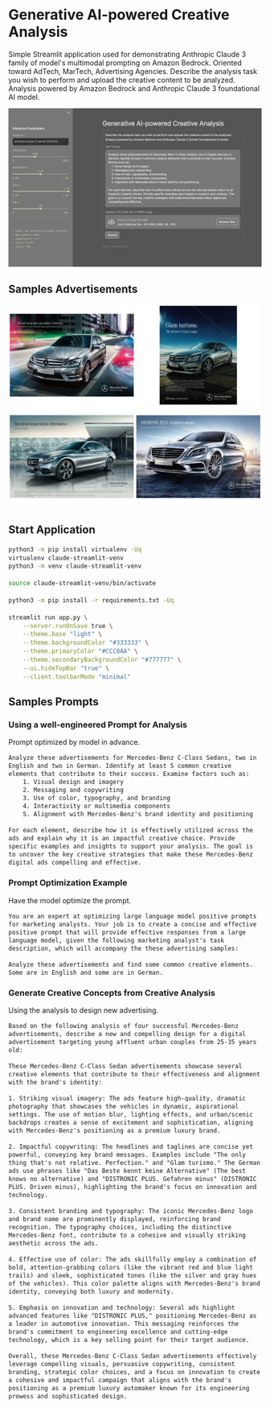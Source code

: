 # Generative AI-powered Creative Analysis

Simple Streamlit application used for demonstrating Anthropic Claude 3 family of model's multimodal prompting on Amazon Bedrock. Oriented toward AdTech, MarTech, Advertising Agencies. Describe the analysis task you wish to perform and upload the creative content to be analyzed. Analysis powered by Amazon Bedrock and Anthropic Claude 3 foundational AI model.

![Screenshot](screengrab4.png)

## Samples Advertisements

![Mercedes-Benz Ads](Mercedes-Benz_advertisements.jpg)

## Start Application

```sh
python3 -m pip install virtualenv -Uq
virtualenv claude-streamlit-venv
python3 -m venv claude-streamlit-venv

source claude-streamlit-venv/bin/activate

python3 -m pip install -r requirements.txt -Uq

streamlit run app.py \
    --server.runOnSave true \
    --theme.base "light" \
    --theme.backgroundColor "#333333" \
    --theme.primaryColor "#CCC8AA" \
    --theme.secondaryBackgroundColor "#777777" \
    --ui.hideTopBar "true" \
    --client.toolbarMode "minimal"
```


## Samples Prompts

### Using a well-engineered Prompt for Analysis

Prompt optimized by model in advance.

```text
Analyze these advertisements for Mercedes-Benz C-Class Sedans, two in English and two in German. Identify at least 5 common creative elements that contribute to their success. Examine factors such as:
    1. Visual design and imagery
    2. Messaging and copywriting
    3. Use of color, typography, and branding
    4. Interactivity or multimedia components
    5. Alignment with Mercedes-Benz's brand identity and positioning

For each element, describe how it is effectively utilized across the ads and explain why it is an impactful creative choice. Provide specific examples and insights to support your analysis. The goal is to uncover the key creative strategies that make these Mercedes-Benz digital ads compelling and effective.
```

### Prompt Optimization Example

Have the model optimize the prompt.

```text
You are an expert at optimizing large language model positive prompts for marketing analysts. Your job is to create a concise and effective positive prompt that will provide effective responses from a large language model, given the following marketing analyst's task description, which will accompany the these advertising samples:

Analyze these advertisements and find some common creative elements. Some are in English and some are in German.
```

### Generate Creative Concepts from Creative Analysis

Using the analysis to design new advertising.

```text
Based on the following analysis of four successful Mercedes-Benz advertisements, describe a new and compelling design for a digital advertisement targeting young affluent urban couples from 25-35 years old:

These Mercedes-Benz C-Class Sedan advertisements showcase several creative elements that contribute to their effectiveness and alignment with the brand's identity:

1. Striking visual imagery: The ads feature high-quality, dramatic photography that showcases the vehicles in dynamic, aspirational settings. The use of motion blur, lighting effects, and urban/scenic backdrops creates a sense of excitement and sophistication, aligning with Mercedes-Benz's positioning as a premium luxury brand.

2. Impactful copywriting: The headlines and taglines are concise yet powerful, conveying key brand messages. Examples include "The only thing that's not relative. Perfection." and "Glam turismo." The German ads use phrases like "Das Beste kennt keine Alternative" (The best knows no alternative) and "DISTRONIC PLUS. Gefahren minus" (DISTRONIC PLUS. Driven minus), highlighting the brand's focus on innovation and technology.

3. Consistent branding and typography: The iconic Mercedes-Benz logo and brand name are prominently displayed, reinforcing brand recognition. The typography choices, including the distinctive Mercedes-Benz font, contribute to a cohesive and visually striking aesthetic across the ads.

4. Effective use of color: The ads skillfully employ a combination of bold, attention-grabbing colors (like the vibrant red and blue light trails) and sleek, sophisticated tones (like the silver and gray hues of the vehicles). This color palette aligns with Mercedes-Benz's brand identity, conveying both luxury and modernity.

5. Emphasis on innovation and technology: Several ads highlight advanced features like "DISTRONIC PLUS," positioning Mercedes-Benz as a leader in automotive innovation. This messaging reinforces the brand's commitment to engineering excellence and cutting-edge technology, which is a key selling point for their target audience.

Overall, these Mercedes-Benz C-Class Sedan advertisements effectively leverage compelling visuals, persuasive copywriting, consistent branding, strategic color choices, and a focus on innovation to create a cohesive and impactful campaign that aligns with the brand's positioning as a premium luxury automaker known for its engineering prowess and sophisticated design.
```
